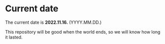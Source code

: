 # Current date

The current date is **2022.11.16.** (YYYY.MM.DD.)

This repository will be good when the world ends, so we will know how long it lasted.
